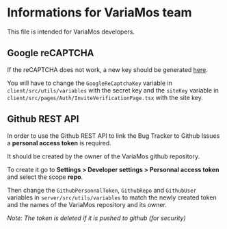 # Informations for VariaMos team
This file is intended for VariaMos developers.

## Google reCAPTCHA
If the reCAPTCHA does not work, a new key should be generated [here](https://www.google.com/recaptcha/admin/create).

You will have to change the `GoogleReCaptchaKey` variable in `client/src/utils/variables` with the secret key and 
the `siteKey` variable in `client/src/pages/Auth/InviteVerificationPage.tsx` with the site key.

## Github REST API
In order to use the Github REST API to link the Bug Tracker to Github Issues a **personal access token** is required.

It should be created by the owner of the VariaMos github repository.

To create it go to **Settings > Developer settings > Personnal access token** and select the scope **repo**.

Then change the `GithubPersonnalToken`, `GithubRepo` and `GithubUser` variables in `server/src/utils/variables` to match the newly created token and the names of the VariaMos repository and its owner.

*Note: The token is deleted if it is pushed to github (for security)*

